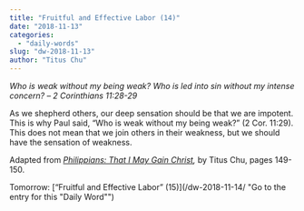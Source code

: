 ```yaml
---
title: "Fruitful and Effective Labor (14)"
date: "2018-11-13"
categories: 
  - "daily-words"
slug: "dw-2018-11-13"
author: "Titus Chu"
---
```


_Who is weak without my being weak? Who is led into sin without my intense concern?_ _– 2 Corinthians 11:28-29_

As we shepherd others, our deep sensation should be that we are impotent. This is why Paul said, “Who is weak without my being weak?” (2 Cor. 11:29). This does not mean that we join others in their weakness, but we should have the sensation of weakness.

Adapted from _[Philippians: That I May Gain Christ](/book-philippians/ "Go to the listing for this book"),_ by Titus Chu, pages 149-150.

Tomorrow: [“Fruitful and Effective Labor” (15)](/dw-2018-11-14/ "Go to the entry for this "Daily Word"")
